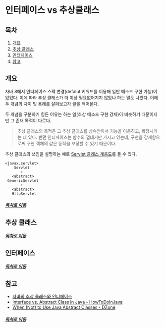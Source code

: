 인터페이스 vs 추상클래스
=====
## 목차
1. [개요](#개요)
2. [추상 클래스](#추상-클래스)
3. [인터페이스](#인터페이스)
4. [참고](#참고)

## 개요
자바 8에서 인터페이스 스펙 변경(defalut 키워드를 이용해 일반 메소드 구현 가능)이 있었다. 이에 따라 추상 클래스가 더 이상 필요없어지지 않았나 하는 말도 나왔다. 이에 두 개념의 차이 및 용례를 살펴보고자 글을 적어본다.

두 개념을 구분하기 힘든 이유는 하는 일(추상 메소드 구현 강제)이 비슷하기 때문이지만 그 존재 목적이 다르다.

> 추상 클래스의 목적은 그 추상 클래스를 상속받아서 기능을 이용하고, 확장시키는 데 있다. 반면 인터페이스는 함수의 껍데기만 가지고 있는데, 구현을 강제함으로써 구현 객체의 같은 동작을 보장할 수 있기 때문이다.

추상 클래스의 쓰임을 설명하는 예로 [Servlet 클래스 계층도](https://github.com/nara1030/java-web-programming/blob/master/docs/ch_3.md#Servlet-%ED%81%B4%EB%9E%98%EC%8A%A4-%EA%B3%84%EC%B8%B5%EB%8F%84)를 들 수 있다.

```
<javax.servlet>
	Servlet
	   ↑
   <abstract>
 GenericServlet
	   ↑
   <abstract>
   HttpServlet
```

##### [목차로 이동](#목차)

## 추상 클래스


##### [목차로 이동](#목차)

## 인터페이스


##### [목차로 이동](#목차)

## 참고
* [자바의 추상 클래스와 인터페이스](https://brunch.co.kr/@kd4/6)
* [Interface vs. Abstract Class in Java - HowToDoInJava](https://howtodoinjava.com/oops/exploring-interfaces-and-abstract-classes-in-java/)
* [When (Not) to Use Java Abstract Classes - DZone](https://dzone.com/articles/when-to-use-java-abstract-classes)

##### [목차로 이동](#목차)
